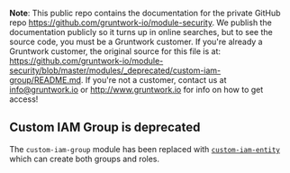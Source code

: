 **Note**: This public repo contains the documentation for the private GitHub repo <https://github.com/gruntwork-io/module-security>.
We publish the documentation publicly so it turns up in online searches, but to see the source code, you must be a Gruntwork customer.
If you're already a Gruntwork customer, the original source for this file is at: <https://github.com/gruntwork-io/module-security/blob/master/modules/_deprecated/custom-iam-group/README.md>.
If you're not a customer, contact us at <info@gruntwork.io> or <http://www.gruntwork.io> for info on how to get access!

## Custom IAM Group is deprecated

The `custom-iam-group` module has been replaced with [`custom-iam-entity`](/modules/custom-iam-entity) which can create both groups and roles.
